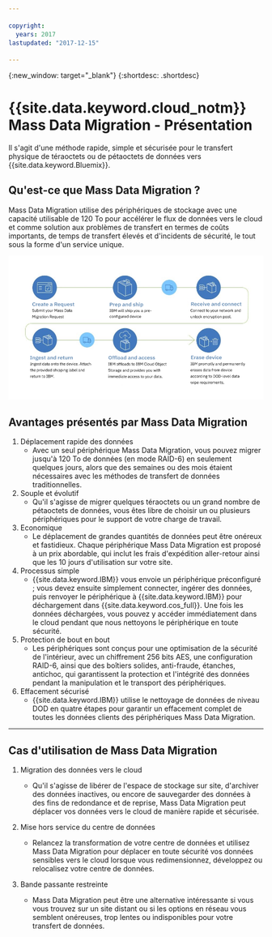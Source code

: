 ```yaml
---

copyright:
  years: 2017
lastupdated: "2017-12-15"

---
```

{:new_window: target="_blank"}
{:shortdesc: .shortdesc}

# {{site.data.keyword.cloud_notm}} Mass Data Migration - Présentation

Il s'agit d'une méthode rapide, simple et sécurisée pour le transfert physique de téraoctets ou de pétaoctets de données vers {{site.data.keyword.Bluemix}}.

## Qu'est-ce que Mass Data Migration ?

Mass Data Migration utilise des périphériques de stockage avec une capacité utilisable de 120 To pour accélérer le flux de données vers le cloud et comme solution aux problèmes de transfert en termes de coûts importants, de temps de transfert élevés et d'incidents de sécurité, le tout sous la forme d'un service unique.

![Flux du processus Mass Data Migration](/images/MDMSWorkflow.png)

## Avantages présentés par Mass Data Migration
1. Déplacement rapide des données
    - Avec un seul périphérique Mass Data Migration, vous pouvez migrer jusqu'à 120 To de données (en mode RAID-6) en seulement quelques jours, alors que des semaines ou des mois étaient nécessaires avec les méthodes de transfert de données traditionnelles.
2. Souple et évolutif
    - Qu'il s'agisse de migrer quelques téraoctets ou un grand nombre de pétaoctets de données, vous êtes libre de choisir un ou plusieurs périphériques pour le support de votre charge de travail.
3. Economique
    - Le déplacement de grandes quantités de données peut être onéreux et fastidieux. Chaque périphérique Mass Data Migration est proposé à un prix abordable, qui inclut les frais d'expédition aller-retour ainsi que les 10 jours d'utilisation sur votre site. 
4. Processus simple
    - {{site.data.keyword.IBM}} vous envoie un périphérique préconfiguré ; vous devez ensuite simplement connecter, ingérer des données, puis renvoyer le périphérique à {{site.data.keyword.IBM}} pour déchargement dans {{site.data.keyword.cos_full}}. Une fois les données déchargées, vous pouvez y accéder immédiatement dans le cloud pendant que nous nettoyons le périphérique en toute sécurité.
5. Protection de bout en bout
    - Les périphériques sont conçus pour une optimisation de la sécurité de l'intérieur, avec un chiffrement 256 bits AES, une configuration RAID-6, ainsi que des boîtiers solides, anti-fraude, étanches, antichoc, qui garantissent la protection et l'intégrité des données pendant la manipulation et le transport des périphériques.
6. Effacement sécurisé
    - {{site.data.keyword.IBM}} utilise le nettoyage de données de niveau DOD en quatre étapes pour garantir un effacement complet de toutes les données clients des périphériques Mass Data Migration.
    
    
<hr>


## Cas d'utilisation de Mass Data Migration
1. Migration des données vers le cloud
    - Qu'il s'agisse de libérer de l'espace de stockage sur site, d'archiver des données inactives, ou encore de sauvegarder des données à des fins de redondance et de reprise, Mass Data Migration peut déplacer vos données vers le cloud de manière rapide et sécurisée.

2. Mise hors service du centre de données
    - Relancez la transformation de votre centre de données et utilisez Mass Data Migration pour déplacer en toute sécurité vos données sensibles vers le cloud lorsque vous redimensionnez, développez ou relocalisez votre centre de données.

3. Bande passante restreinte
    - Mass Data Migration peut être une alternative intéressante si vous vous trouvez sur un site distant ou si les options en réseau vous semblent onéreuses, trop lentes ou indisponibles pour votre transfert de données.
